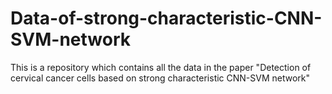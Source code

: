 # Data-of-strong-characteristic-CNN-SVM-network
This is a repository which contains all the data in the paper "Detection of cervical cancer cells based on strong characteristic CNN-SVM network"
